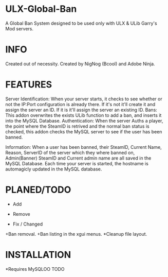 ULX-Global-Ban
==============
A Global Ban System designed to be used only with ULX & ULib Garry's Mod servers.

INFO
==============
Created out of necessity.
Created by NigNog (Bcool) and Adobe Ninja.

FEATURES
==============
Server Identification: When your server starts, it checks to see whether or not the IP:Port configuration is already there. If it's not it'll create it and assign the server an ID. If it is it'll assign the server an existing ID.
Bans: This addon overwrites the exists ULib function to add a ban, and inserts it into the MySQL Database.
Authentication: When the server Auths a player, the point where the SteamID is retrived and the normal ban status is checked, this addon checks the MySQL server to see if the user has been banned.

Information: When a user has been banned, their SteamID, Current Name, Reason, ServerID of the server which they where banned on, Admin(Banner) SteamID and Current admin name are all saved in the MySQL Database.
Each time your server is started, the hostname is automagicly updated in the MySQL database.

PLANED/TODO
==============
+  Add
-  Remove
*  Fix / Changed


+Ban removal.
+Ban listing in the xgui menus.
*Cleanup file layout.

INSTALLATION
==============
*Requires MySQLOO
TODO